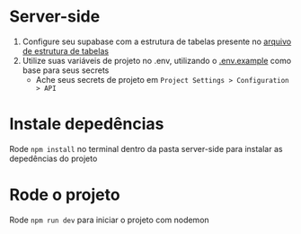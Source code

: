 # Server-side

1. Configure seu supabase com a estrutura de tabelas presente no [arquivo de estrutura de tabelas](./db_config/table_structure_dump.sql)
2. Utilize suas variáveis de projeto no .env, utilizando o [.env.example](./.env.example) como base para seus secrets
    * Ache seus secrets de projeto em `Project Settings > Configuration > API`

# Instale depedências

Rode `npm install` no terminal dentro da pasta server-side para instalar as depedências do projeto

# Rode o projeto

Rode `npm run dev` para iniciar o projeto com nodemon
